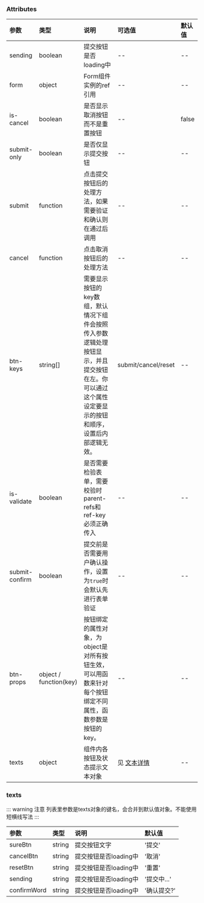 ### Attributes

| 参数           | 类型                   | 说明                                                                                                                                                  | 可选值                | 默认值 |
| :------------- | :--------------------- | :---------------------------------------------------------------------------------------------------------------------------------------------------- | :-------------------- | :----- |
| sending        | boolean                | 提交按钮是否loading中                                                                                                                                 | --                    | --     |
| form           | object                 | Form组件实例的ref引用                                                                                                                                 | --                    | --     |
| is-cancel      | boolean                | 是否显示取消按钮而不是重置按钮                                                                                                                        | --                    | false  |
| submit-only    | boolean                | 是否仅显示提交按钮                                                                                                                                    | --                    | --     |
| submit         | function               | 点击提交按钮后的处理方法，如果需要验证和确认则在通过后调用                                                                                            | --                    | --     |
| cancel         | function               | 点击取消按钮后的处理方法                                                                                                                              | --                    | --     |
| btn-keys       | string[]               | 需要显示按钮的key数组，默认情况下组件会按照传入参数逻辑处理按钮显示，并且提交按钮在左。你可以通过这个属性设定要显示的按钮和顺序，设置后内部逻辑无效。 | submit/cancel/reset   | --     |
| is-validate    | boolean                | 是否需要检验表单，需要校验时parent-refs和ref-key必须正确传入                                                                                          | --                    | --     |
| submit-confirm | boolean                | 提交前是否需要用户确认操作，设置为`true`时会默认先进行表单验证                                                                                        | --                    | --     |
| btn-props      | object / function(key) | 按钮绑定的属性对象，为object是对所有按钮生效，可以用函数来针对每个按钮绑定不同属性，函数参数是按钮的key。                                             | --                    | --     |
| texts          | object                 | 组件内各按钮及状态提示文本对象                                                                                                                        | 见 [文本详情](#texts) | --     |


### texts

::: warning 注意
列表里参数是texts对象的键名，会合并到默认值对象。不能使用短横线写法
:::

| 参数        | 类型   | 说明                  | 默认值      |
| :---------- | :----- | :-------------------- | :---------- |
| sureBtn     | string | 提交按钮文字          | '提交'      |
| cancelBtn   | string | 提交按钮是否loading中 | '取消'      |
| resetBtn    | string | 提交按钮是否loading中 | '重置'      |
| sending     | string | 提交按钮是否loading中 | '提交中...' |
| confirmWord | string | 提交按钮是否loading中 | '确认提交?' |